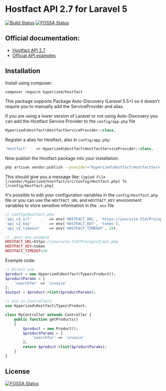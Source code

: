 # Hostfact API 2.7 for Laravel 5

[![Build Status](https://travis-ci.org/hyperized/hostfact.svg?branch=master)](https://travis-ci.org/hyperized/hostfact)
[![FOSSA Status](https://app.fossa.io/api/projects/git%2Bgithub.com%2Fhyperized%2Fhostfact.svg?type=shield)](https://app.fossa.io/projects/git%2Bgithub.com%2Fhyperized%2Fhostfact?ref=badge_shield)

Official documentation:
-----------------------

* [Hostfact API 2.7](https://www.hostfact.nl/hostfact-hosting/apiv2/)
* [Official API examples](https://www.hostfact.nl/hostfact-hosting/apiv2/)

Installation
------------

Install using composer:
```bash
composer require hyperized/hostfact
```

This package supports Package Auto-Discovery (Laravel 5.5+) so it doesn't require you to manually add the ServiceProvider and alias.

If you are using a lower version of Laravel or not using Auto-Discovery you can add the Hostfact Service Provider to the `config/app.php` file 

```php
Hyperized\Hostfact\HostfactServiceProvider::class,
```
Register a alias for Hostfact, also in `config/app.php`:

```php
'Hostfact'    => Hyperized\Hostfact\HostfactServiceProvider::class,
```
Now publish the Hostfact package into your installation:
```bash
php artisan vendor:publish --provider="Hyperized\Hostfact\HostfactServiceProvider" --tag="config"
```
This should give you a message like: `Copied File [/vendor/hyperized/hostfact/src/config/Hostfact.php] To [/config/Hostfact.php]`

It's possible to edit your configuration variables in the `config/Hostfact.php` file or you can use the `HOSTFACT_URL` and `HOSTFACT_KEY` environment variables to store sensitive information in the `.env` file 
```php
// config/Hostfact.php
'api_v2_url'		=> env('HOSTFACT_URL', 'https://yoursite.tld/Pro/apiv2/api.php'),
'api_v2_key'		=> env('HOSTFACT_KEY', 'token'),
'api_v2_timeout'	=> env('HOSTFACT_TIMEOUT', 20),

// .env/.env.example
HOSTFACT_URL=https://yoursite.tld/Pro/apiv2/api.php
HOSTFACT_KEY=token
HOSTFACT_TIMEOUT=20
```

Example code:
```php
// Direct use
$product = new Hyperized\Hostfact\Types\Product();
$productParams = [
    'searchfor' => 'invoice'
];
$output = $product->list($productParams);

// Use in Controllers
use Hyperized\Hostfact\Types\Product;

class MyController extends Controller {
    public function getProducts()
    {
        $product = new Product();
        $productParams = [
            'searchfor' => 'invoice'
        ];
        return $product->list($productParams);
    }
}
```




## License
[![FOSSA Status](https://app.fossa.io/api/projects/git%2Bgithub.com%2Fhyperized%2Fhostfact.svg?type=large)](https://app.fossa.io/projects/git%2Bgithub.com%2Fhyperized%2Fhostfact?ref=badge_large)